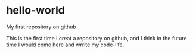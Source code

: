 # hello-world
My first repository on github

This is the first time I creat a repository on github, and I think in the future time I would come here and wrrite my code-life.

